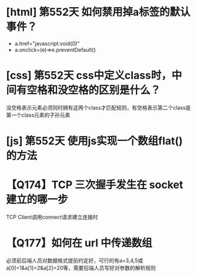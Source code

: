 # [html] 第552天 如何禁用掉a标签的默认事件？

- a.href="javascript:void(0)"
- a.onclick=(e)=>e.preventDefault()

# [css] 第552天 css中定义class时，中间有空格和没空格的区别是什么？

没空格表示元素必须同时拥有这两个class才匹配规则，有空格表示第二个class是第一个class元素的子孙元素

# [js] 第552天 使用js实现一个数组flat()的方法

# 【Q174】TCP 三次握手发生在 socket 建立的哪一步

TCP Client调用connect请求建立连接时

# 【Q177】如何在 url 中传递数组

必须前后端人员对数据格式提前约定好，可行的有a=3,4,5或a[0]=1&a[1]=2&a[2]=20等，需要后端人员写好对参数的解析规则
